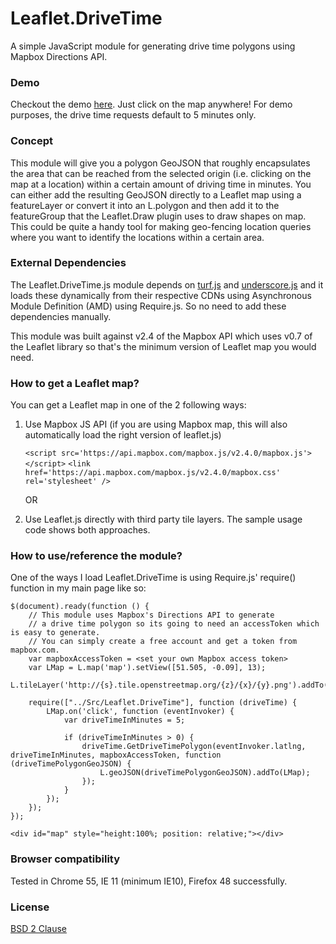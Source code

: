 # Leaflet.DriveTime
A simple JavaScript module for generating drive time polygons using Mapbox Directions API. 

### Demo
Checkout the demo <a href="http://leafletdrivetimedemo.azurewebsites.net//">here</a>. Just click on the map anywhere! For demo purposes, the drive time requests default to 5 minutes only.

### Concept
This module will give you a polygon GeoJSON that roughly encapsulates the area that can be reached from the selected origin (i.e. clicking on the map at a location) within a certain amount of driving time in minutes. You can either add the resulting GeoJSON directly to a Leaflet map using a featureLayer or convert it into an L.polygon and then add it to the featureGroup that the Leaflet.Draw plugin uses to draw shapes on map. This could be quite a handy tool for making geo-fencing location queries where you want to identify the locations within a certain area. 

### External Dependencies
The Leaflet.DriveTime.js module depends on <a href="https://api.mapbox.com/mapbox.js/plugins/turf/v2.0.2/turf.min.js">turf.js</a> and <a href="http://underscorejs.org/underscore-min.js">underscore.js</a> and it loads these dynamically from their respective CDNs using Asynchronous Module Definition (AMD) using Require.js. So no need to add these dependencies manually.

This module was built against v2.4 of the Mapbox API which uses v0.7 of the Leaflet library so that's the minimum version of Leaflet map you would need.

### How to get a Leaflet map?
You can get a Leaflet map in one of the 2 following ways:

1. Use Mapbox JS API (if you are using Mapbox map, this will also automatically load the right version of leaflet.js)

    `<script src='https://api.mapbox.com/mapbox.js/v2.4.0/mapbox.js'></script>`
    `<link href='https://api.mapbox.com/mapbox.js/v2.4.0/mapbox.css' rel='stylesheet' />`

	OR

2. Use Leaflet.js directly with third party tile layers. The sample usage code shows both approaches.

### How to use/reference the module?
One of the ways I load Leaflet.DriveTime is using Require.js' require() function in my main page like so:
```
$(document).ready(function () {
	// This module uses Mapbox's Directions API to generate 
	// a drive time polygon so its going to need an accessToken which is easy to generate. 
	// You can simply create a free account and get a token from mapbox.com.
	var mapboxAccessToken = <set your own Mapbox access token>
	var LMap = L.map('map').setView([51.505, -0.09], 13);
    L.tileLayer('http://{s}.tile.openstreetmap.org/{z}/{x}/{y}.png').addTo(LMap);
	
	require(["../Src/Leaflet.DriveTime"], function (driveTime) {
        LMap.on('click', function (eventInvoker) {
            var driveTimeInMinutes = 5;
        
            if (driveTimeInMinutes > 0) {
                driveTime.GetDriveTimePolygon(eventInvoker.latlng, driveTimeInMinutes, mapboxAccessToken, function (driveTimePolygonGeoJSON) {
                    L.geoJSON(driveTimePolygonGeoJSON).addTo(LMap);
                });
            }
        });
    });
});

<div id="map" style="height:100%; position: relative;"></div>
```

### Browser compatibility
Tested in Chrome 55, IE 11 (minimum IE10), Firefox 48 successfully.

### License
<a href="https://opensource.org/licenses/BSD-2-Clause">BSD 2 Clause</a>
